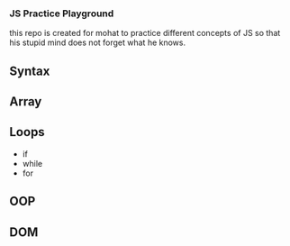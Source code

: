 ### JS Practice Playground
this repo is created for mohat to practice different concepts of JS so that his stupid mind does not forget what he knows.

## Syntax

## Array

## Loops
- if
- while
- for

## OOP

## DOM

